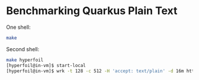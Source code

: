 # Benchmarking Quarkus Plain Text

One shell:
```bash
make
```

Second shell:
```bash
make hyperfoil
[hyperfoil@in-vm]$ start-local
[hyperfoil@in-vm]$ wrk -t 128 -c 512 -H 'accept: text/plain' -d 16m http://<host>:8080/hello
```
